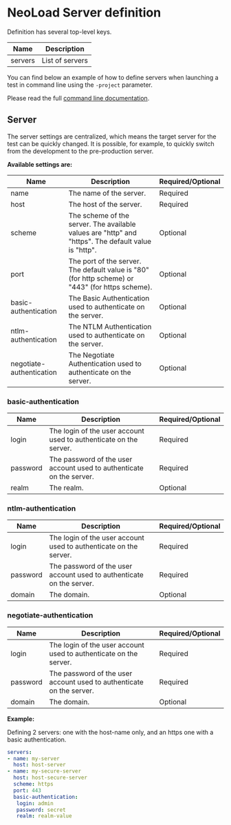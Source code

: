 # NeoLoad Server definition
Definition has several top-level keys.

| Name      | Description        |
| --------- | ------------------ |
| servers   | List of servers    |

You can find below an example of how to define servers when launching a test in command line using the `-project` parameter.

Please read the full [command line documentation](https://www.neotys.com/documents/doc/neoload/latest/en/html/#643.htm).

## Server
The server settings are centralized, which means the target server for the test can be quickly changed. It is possible, for example, to quickly switch from the development to the pre-production server.

**Available settings are:**

| Name        | Description                                                  | Required/Optional |
| ----------- | ------------------------------------------------------------ | ----------------- |
| name        | The name of the server.                                      | Required          |
| host | The host of the server.                                    | Required          |
| scheme | The scheme of the server. The available values are "http" and "https". The default value is "http".    | Optional          |
| port | The port of the server. The default value is "80" (for http scheme) or "443" (for https scheme).                    | Optional          |
| basic-authentication | The Basic Authentication used to authenticate on the server.                    | Optional          |
| ntlm-authentication | The NTLM Authentication used to authenticate on the server.                     | Optional          |
| negotiate-authentication | The Negotiate Authentication used to authenticate on the server.           | Optional          |

### basic-authentication
| Name        | Description                                                     | Required/Optional |
| ----------- | --------------------------------------------------------------- | ----------------- |
| login       | The login of the user account used to authenticate on the server.                                         | Required          |
| password    | The password of the user account used to authenticate on the server.                                                   | Required          |
| realm       | The realm.                                                      | Optional          |

### ntlm-authentication
| Name        | Description                                                     | Required/Optional |
| ----------- | --------------------------------------------------------------- | ----------------- |
| login       | The login of the user account used to authenticate on the server.                                         | Required          |
| password    | The password of the user account used to authenticate on the server.                                                   | Required          |
| domain      | The domain.                                                     | Optional          |

### negotiate-authentication
| Name        | Description                                                     | Required/Optional |
| ----------- | --------------------------------------------------------------- | ----------------- |
| login       | The login of the user account used to authenticate on the server.                                         | Required          |
| password    | The password of the user account used to authenticate on the server.                                                   | Required          |
| domain | The domain.                                                          | Optional          |


**Example:**

Defining 2 servers: one with the host-name only, and an https one with a basic authentication.

```yaml
servers:
- name: my-server
  host: host-server
- name: my-secure-server
  host: host-secure-server
  scheme: https
  port: 443
  basic-authentication:
   login: admin
   password: secret
   realm: realm-value
```